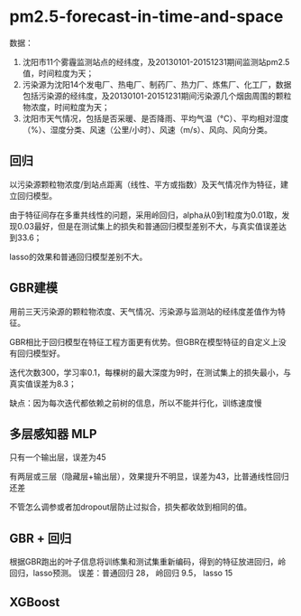 # pm2.5-forecast-in-time-and-space

数据：
1. 沈阳市11个雾霾监测站点的经纬度，及20130101-20151231期间监测站pm2.5值，时间粒度为天；
2. 污染源为沈阳14个发电厂、热电厂、制药厂、热力厂、炼焦厂、化工厂，数据包括污染源的经纬度，及20130101-20151231期间污染源几个烟囱周围的颗粒物浓度，时间粒度为天；
3. 沈阳市天气情况，包括是否采暖、是否降雨、平均气温（°C）、平均相对湿度（%）、湿度分类、风速（公里/小时）、风速（m/s）、风向、风向分类。

## 回归
以污染源颗粒物浓度/到站点距离（线性、平方或指数）及天气情况作为特征，建立回归模型。

由于特征间存在多重共线性的问题，采用岭回归，alpha从0到1粒度为0.01取，发现0.03最好，但是在测试集上的损失和普通回归模型差别不大，与真实值误差达到33.6；

lasso的效果和普通回归模型差别不大。

## GBR建模
用前三天污染源的颗粒物浓度、天气情况、污染源与监测站的经纬度差值作为特征。

GBR相比于回归模型在特征工程方面更有优势。但GBR在模型特征的自定义上没有回归模型好。

迭代次数300，学习率0.1，每棵树的最大深度为9时，在测试集上的损失最小，与真实值误差为8.3；

缺点：因为每次迭代都依赖之前树的信息，所以不能并行化，训练速度慢

## 多层感知器 MLP
只有一个输出层，误差为45

有两层或三层（隐藏层+输出层），效果提升不明显，误差为43，比普通线性回归还差

不管怎么调参或者加dropout层防止过拟合，损失都收敛到相同的值。

## GBR + 回归
根据GBR跑出的叶子信息将训练集和测试集重新编码，得到的特征放进回归，岭回归，lasso预测。
误差：普通回归 28， 岭回归 9.5， lasso 15

## XGBoost